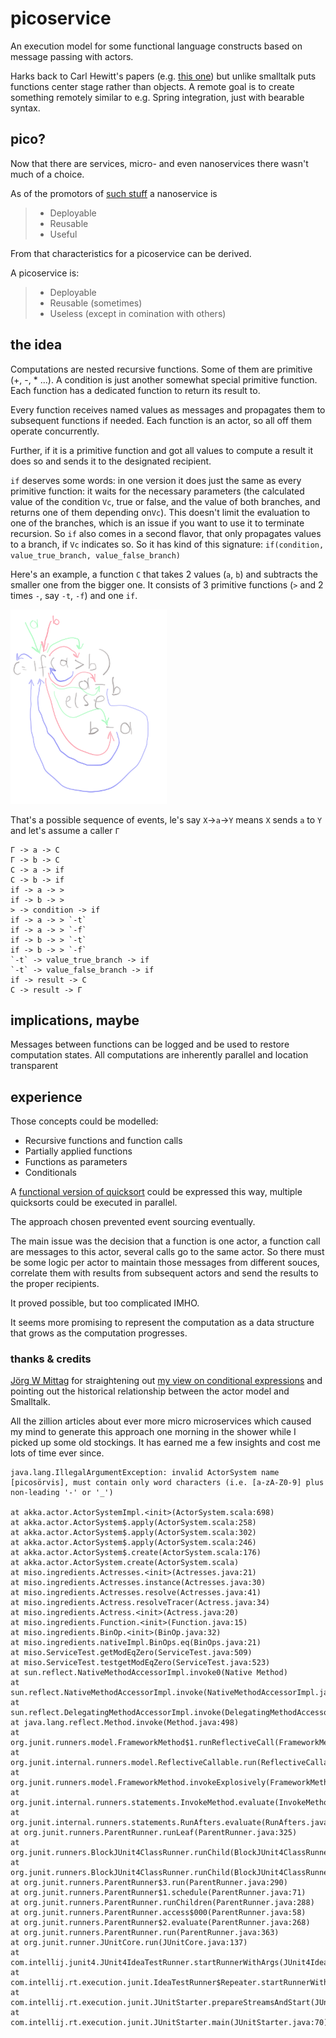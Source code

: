 # picoservice
An execution model for some functional language constructs based on message passing with actors.

Harks back to Carl Hewitt's papers (e.g. [this one](http://worrydream.com/refs/Hewitt-ActorModel.pdf)) but unlike smalltalk puts functions center stage rather than objects. A remote goal is to create
something remotely similar to e.g. Spring integration, just with bearable syntax.

## pico?

Now that there are services, micro- and even nanoservices there wasn't much of a choice.

As of the promotors of [such stuff](https://www.serverlessops.io/blog/rise-of-the-nanoservice) a nanoservice is

>- Deployable
>- Reusable
>- Useful

From that characteristics for a picoservice can be derived.

A picoservice is:

>- Deployable
>- Reusable (sometimes)
>- Useless (except in comination with others)

## the idea 

Computations are nested recursive functions. Some of them are primitive (+, -, * ...). A condition is just another somewhat special primitive function. Each function has a dedicated function to return its result to. 

Every function receives named values as messages and propagates them to subsequent functions if needed. Each function is an actor, so all off them operate concurrently.  

Further, if it is a primitive function and got all values to compute a result it does so and sends it to the designated recipient.   

`if` deserves some words: in one version it does just the same as every primitive function: it waits for the necessary parameters (the calculated value of the condition `Vc`, true or false, and the value of both branches, and returns one of them depending on`Vc`). This doesn't limit the evaluation to one of the branches, which is an issue if you want to use it to terminate recursion. So `if` also comes in a second flavor, that only propagates values to a branch, if `Vc` indicates so. 
 So it has kind of this signature: `if(condition, value_true_branch, value_false_branch)` 

Here's an example, a function `C` that takes 2 values (`a`, `b`) and subtracts the smaller one from the bigger one. It consists of 3 primitive functions (`>` and 2 times `-`, say `-t`, `-f`) and one `if`.

![if](./if.png)

That's a possible sequence of events, le's say `X`->`a`->`Y` means `X` sends `a` to `Y` and let's assume a caller `Γ`
```
Γ -> a -> C
Γ -> b -> C
C -> a -> if 
C -> b -> if
if -> a -> >
if -> b -> >
> -> condition -> if
if -> a -> > `-t`
if -> a -> > `-f`
if -> b -> > `-t`
if -> b -> > `-f`
`-t` -> value_true_branch -> if
`-t` -> value_false_branch -> if  
if -> result -> C
C -> result -> Γ 
```



## implications, maybe

Messages between functions can be logged and be used to restore computation states.
All computations are inherently parallel and location transparent 

## experience

Those concepts could be modelled:

- Recursive functions and function calls
- Partially applied functions
- Functions as parameters
- Conditionals

A [functional version of quicksort](http://learnyouahaskell.com/recursion) could be expressed this way, multiple quicksorts could be executed in parallel. 

The approach chosen prevented event sourcing eventually.

The main issue was the decision that a function is one actor, a function call are messages to this actor, several calls go to the same actor.
So there must be some logic per actor to maintain those messages from different souces, correlate them with results from subsequent actors and send the results to the proper recipients. 

It proved possible, but too complicated IMHO.

It seems more promising to represent the computation as a data structure that grows as the computation progresses.  


### thanks & credits
[Jörg W Mittag](https://stackoverflow.com/users/2988/j%c3%b6rg-w-mittag) for straightening out [my view on conditional expressions](https://stackoverflow.com/questions/58316588/how-to-model-if-expressions-with-actor-systems) and pointing out the historical relationship between the actor model and Smalltalk.

All the zillion articles about ever more micro microservices which caused my mind to generate this approach one morning in the shower while I picked up some old stockings. It has earned me a few insights and cost me lots of time ever since. 

    java.lang.IllegalArgumentException: invalid ActorSystem name [picosörvis], must contain only word characters (i.e. [a-zA-Z0-9] plus non-leading '-' or '_')

	at akka.actor.ActorSystemImpl.<init>(ActorSystem.scala:698)
	at akka.actor.ActorSystem$.apply(ActorSystem.scala:258)
	at akka.actor.ActorSystem$.apply(ActorSystem.scala:302)
	at akka.actor.ActorSystem$.apply(ActorSystem.scala:246)
	at akka.actor.ActorSystem$.create(ActorSystem.scala:176)
	at akka.actor.ActorSystem.create(ActorSystem.scala)
	at miso.ingredients.Actresses.<init>(Actresses.java:21)
	at miso.ingredients.Actresses.instance(Actresses.java:30)
	at miso.ingredients.Actresses.resolve(Actresses.java:41)
	at miso.ingredients.Actress.resolveTracer(Actress.java:34)
	at miso.ingredients.Actress.<init>(Actress.java:20)
	at miso.ingredients.Function.<init>(Function.java:15)
	at miso.ingredients.BinOp.<init>(BinOp.java:32)
	at miso.ingredients.nativeImpl.BinOps.eq(BinOps.java:21)
	at miso.ServiceTest.getModEqZero(ServiceTest.java:509)
	at miso.ServiceTest.testgetModEqZero(ServiceTest.java:523)
	at sun.reflect.NativeMethodAccessorImpl.invoke0(Native Method)
	at sun.reflect.NativeMethodAccessorImpl.invoke(NativeMethodAccessorImpl.java:62)
	at sun.reflect.DelegatingMethodAccessorImpl.invoke(DelegatingMethodAccessorImpl.java:43)
	at java.lang.reflect.Method.invoke(Method.java:498)
	at org.junit.runners.model.FrameworkMethod$1.runReflectiveCall(FrameworkMethod.java:50)
	at org.junit.internal.runners.model.ReflectiveCallable.run(ReflectiveCallable.java:12)
	at org.junit.runners.model.FrameworkMethod.invokeExplosively(FrameworkMethod.java:47)
	at org.junit.internal.runners.statements.InvokeMethod.evaluate(InvokeMethod.java:17)
	at org.junit.internal.runners.statements.RunAfters.evaluate(RunAfters.java:27)
	at org.junit.runners.ParentRunner.runLeaf(ParentRunner.java:325)
	at org.junit.runners.BlockJUnit4ClassRunner.runChild(BlockJUnit4ClassRunner.java:78)
	at org.junit.runners.BlockJUnit4ClassRunner.runChild(BlockJUnit4ClassRunner.java:57)
	at org.junit.runners.ParentRunner$3.run(ParentRunner.java:290)
	at org.junit.runners.ParentRunner$1.schedule(ParentRunner.java:71)
	at org.junit.runners.ParentRunner.runChildren(ParentRunner.java:288)
	at org.junit.runners.ParentRunner.access$000(ParentRunner.java:58)
	at org.junit.runners.ParentRunner$2.evaluate(ParentRunner.java:268)
	at org.junit.runners.ParentRunner.run(ParentRunner.java:363)
	at org.junit.runner.JUnitCore.run(JUnitCore.java:137)
	at com.intellij.junit4.JUnit4IdeaTestRunner.startRunnerWithArgs(JUnit4IdeaTestRunner.java:68)
	at com.intellij.rt.execution.junit.IdeaTestRunner$Repeater.startRunnerWithArgs(IdeaTestRunner.java:47)
	at com.intellij.rt.execution.junit.JUnitStarter.prepareStreamsAndStart(JUnitStarter.java:242)
	at com.intellij.rt.execution.junit.JUnitStarter.main(JUnitStarter.java:70)
